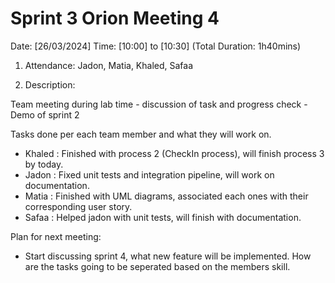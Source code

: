 # Sprint 3 Orion Meeting 4 

Date: [26/03/2024]
Time: [10:00] to [10:30] (Total Duration: 1h40mins)

1. Attendance: Jadon, Matia, Khaled, Safaa

2. Description:

Team meeting during lab time - discussion of task and progress check - Demo of sprint 2

Tasks done per each team member and what they will work on.
- Khaled : Finished with process 2 (CheckIn process), will finish process 3 by today. 
- Jadon : Fixed unit tests and integration pipeline, will work on documentation.
- Matia : Finished with UML diagrams, associated each ones with their corresponding user story.
- Safaa : Helped jadon with unit tests, will finish with documentation.

Plan for next meeting:
- Start discussing sprint 4, what new feature will be implemented. How are the tasks going to be seperated based on the members skill.

